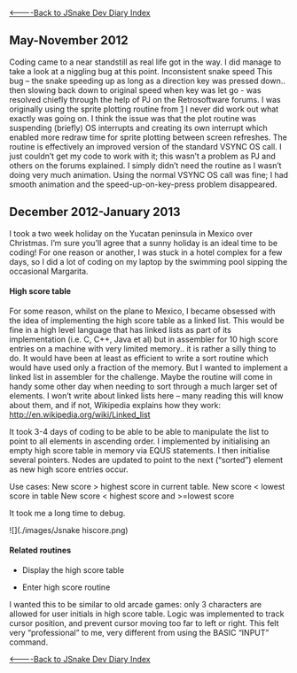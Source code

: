 [&lt;----Back to JSnake Dev Diary Index](JSnakeDevDiary "wikilink")

## May-November 2012

Coding came to a near standstill as real life got in the way. I did manage to take a look at a niggling bug at this point. Inconsistent snake speed This bug – the snake speeding up as long as a direction key was pressed down.. then slowing back down to original speed when key was let go - was resolved chiefly through the help of PJ on the Retrosoftware forums. I was originally using the sprite plotting routine from [1](http://www.retrosoftware.co.uk/wiki/index.php/Basic_Sprite_plotter) I never did work out what exactly was going on. I think the issue was that the plot routine was suspending (briefly) OS interrupts and creating its own interrupt which enabled more redraw time for sprite plotting between screen refreshes. The routine is effectively an improved version of the standard VSYNC OS call. I just couldn’t get my code to work with it; this wasn’t a problem as PJ and others on the forums explained. I simply didn’t need the routine as I wasn’t doing very much animation. Using the normal VSYNC OS call was fine; I had smooth animation and the speed-up-on-key-press problem disappeared.

## December 2012-January 2013

I took a two week holiday on the Yucatan peninsula in Mexico over Christmas. I’m sure you’ll agree that a sunny holiday is an ideal time to be coding! For one reason or another, I was stuck in a hotel complex for a few days, so I did a lot of coding on my laptop by the swimming pool sipping the occasional Margarita.

#### High score table

For some reason, whilst on the plane to Mexico, I became obsessed with the idea of implementing the high score table as a linked list. This would be fine in a high level language that has linked lists as part of its implementation (i.e. C, C++, Java et al) but in assembler for 10 high score entries on a machine with very limited memory.. it is rather a silly thing to do. It would have been at least as efficient to write a sort routine which would have used only a fraction of the memory. But I wanted to implement a linked list in assembler for the challenge. Maybe the routine will come in handy some other day when needing to sort through a much larger set of elements. I won’t write about linked lists here – many reading this will know about them, and if not, Wikipedia explains how they work: <http://en.wikipedia.org/wiki/Linked_list>

It took 3-4 days of coding to be able to be able to manipulate the list to point to all elements in ascending order. I implemented by initialising an empty high score table in memory via EQUS statements. I then initialise several pointers. Nodes are updated to point to the next (“sorted”) element as new high score entries occur.

Use cases: New score &gt; highest score in current table. New score &lt; lowest score in table New score &lt; highest score and &gt;=lowest score

It took me a long time to debug.

![](./images/Jsnake hiscore.png)

#### Related routines

- Display the high score table

- Enter high score routine

I wanted this to be similar to old arcade games: only 3 characters are allowed for user initials in high score table. Logic was implemented to track cursor position, and prevent cursor moving too far to left or right. This felt very “professional” to me, very different from using the BASIC “INPUT” command.

[&lt;----Back to JSnake Dev Diary Index](JSnakeDevDiary "wikilink")
